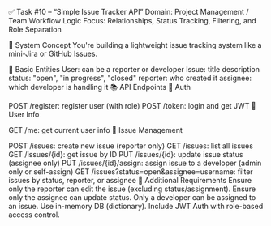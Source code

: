 ✅ Task #10 – “Simple Issue Tracker API”
Domain: Project Management / Team Workflow
Logic Focus: Relationships, Status Tracking, Filtering, and Role Separation

🧠 System Concept
You're building a lightweight issue tracking system like a mini-Jira or GitHub Issues.

📂 Basic Entities
User: can be a reporter or developer
Issue:
title
description
status: "open", "in progress", "closed"
reporter: who created it
assignee: which developer is handling it
📚 API Endpoints
🔐 Auth

POST /register: register user (with role)
POST /token: login and get JWT
👤 User Info

GET /me: get current user info
🐞 Issue Management

POST /issues: create new issue (reporter only)
GET /issues: list all issues
GET /issues/{id}: get issue by ID
PUT /issues/{id}: update issue status (assignee only)
PUT /issues/{id}/assign: assign issue to a developer (admin only or self-assign)
GET /issues?status=open&assignee=username: filter issues by status, reporter, or assignee
🧩 Additional Requirements
Ensure only the reporter can edit the issue (excluding status/assignment).
Ensure only the assignee can update status.
Only a developer can be assigned to an issue.
Use in-memory DB (dictionary).
Include JWT Auth with role-based access control.